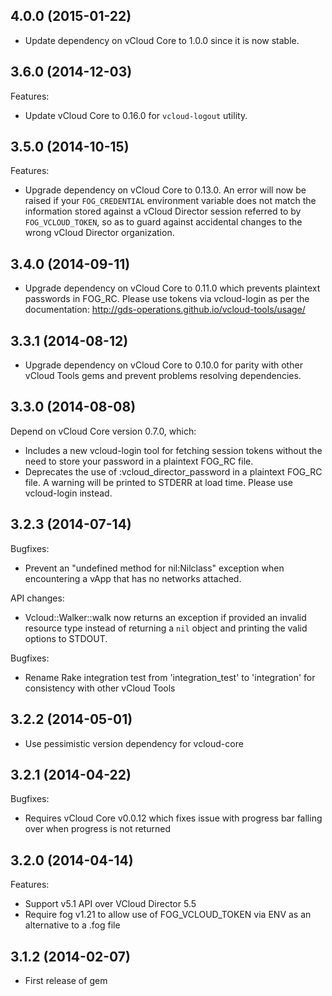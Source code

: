 ## 4.0.0 (2015-01-22)

  - Update dependency on vCloud Core to 1.0.0 since it is now stable.

## 3.6.0 (2014-12-03)

Features:

  - Update vCloud Core to 0.16.0 for `vcloud-logout` utility.

## 3.5.0 (2014-10-15)

Features:

  - Upgrade dependency on vCloud Core to 0.13.0. An error will now be raised if
    your `FOG_CREDENTIAL` environment variable does not match the information
    stored against a vCloud Director session referred to by `FOG_VCLOUD_TOKEN`,
    so as to guard against accidental changes to the wrong vCloud Director
    organization.

## 3.4.0 (2014-09-11)

  - Upgrade dependency on vCloud Core to 0.11.0 which prevents plaintext
    passwords in FOG_RC. Please use tokens via vcloud-login as per
    the documentation: http://gds-operations.github.io/vcloud-tools/usage/

## 3.3.1 (2014-08-12)

  - Upgrade dependency on vCloud Core to 0.10.0 for parity with other vCloud
    Tools gems and prevent problems resolving dependencies.

## 3.3.0 (2014-08-08)

Depend on vCloud Core version 0.7.0, which:

  - Includes a new vcloud-login tool for fetching session tokens without the
    need to store your password in a plaintext FOG_RC file.
  - Deprecates the use of :vcloud_director_password in a plaintext FOG_RC file.
    A warning will be printed to STDERR at load time. Please use vcloud-login
    instead.

## 3.2.3 (2014-07-14)

Bugfixes:

  - Prevent an "undefined method for nil:Nilclass" exception when
    encountering a vApp that has no networks attached.

API changes:

  - Vcloud::Walker::walk now returns an exception if provided an invalid
    resource type instead of returning a `nil` object and printing the valid
    options to STDOUT.

Bugfixes:

  - Rename Rake integration test from 'integration_test' to 'integration' for consistency with other vCloud Tools

## 3.2.2 (2014-05-01)

  - Use pessimistic version dependency for vcloud-core

## 3.2.1 (2014-04-22)

Bugfixes:

  - Requires vCloud Core v0.0.12 which fixes issue with progress bar falling over when progress is not returned

## 3.2.0 (2014-04-14)

Features:

  - Support v5.1 API over VCloud Director 5.5
  - Require fog v1.21 to allow use of FOG_VCLOUD_TOKEN via ENV as an alternative to a .fog file

## 3.1.2 (2014-02-07)

  - First release of gem
